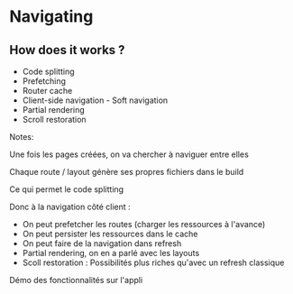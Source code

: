 <!-- .slide: class="two-column with-code " -->

# Navigating

## How does it works ?

- Code splitting
- Prefetching
- Router cache
- Client-side navigation - Soft navigation
- Partial rendering
- Scroll restoration

Notes:

Une fois les pages créées, on va chercher à naviguer entre elles

Chaque route / layout génère ses propres fichiers dans le build

Ce qui permet le code splitting

Donc à la navigation côté client :

- On peut prefetcher les routes (charger les ressources à l'avance)
- On peut persister les ressources dans le cache
- On peut faire de la navigation dans refresh
- Partial rendering, on en a parlé avec les layouts
- Scoll restoration : Possibilités plus riches qu'avec un refresh classique

Démo des fonctionnalités sur l'appli
